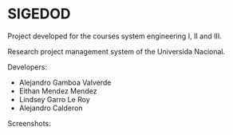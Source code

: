 # SIGEDOD
Project developed for the courses system engineering I, II and III.

Research project management system of the Universida Nacional.

Developers:
- Alejandro Gamboa Valverde
- Eithan Mendez Mendez
- Lindsey Garro Le Roy
- Alejandro Calderon


Screenshots:

